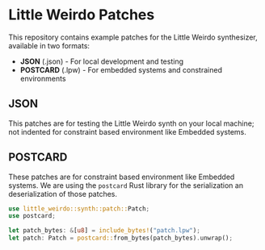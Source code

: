 # Little Weirdo Patches

This repository contains example patches for the Little Weirdo synthesizer, available in two formats:

- **JSON** (.json) - For local development and testing
- **POSTCARD** (.lpw) - For embedded systems and constrained environments

## JSON

This patches are for testing the Little Weirdo synth on your local machine; not indented for constraint based environment like Embedded systems.

## POSTCARD

These patches are for constraint based environment like Embedded systems. We are using the `postcard` Rust library for the serialization an deserialization of those patches.

```rust
use little_weirdo::synth::patch::Patch;
use postcard;

let patch_bytes: &[u8] = include_bytes!("patch.lpw");
let patch: Patch = postcard::from_bytes(patch_bytes).unwrap();
```
